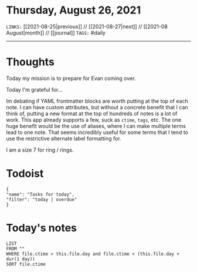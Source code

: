 # Thursday, August 26, 2021
`LINKS:` [[2021-08-25|previous]] // [[2021-08-27|next]] // [[2021-08 August|month]] // [[journal]] 
`TAGS:` #daily

---
# Thoughts
Today my mission is to prepare for Evan coming over.

Today I'm grateful for...

Im debating if YAML frontmatter blocks are worth putting at the top of each note. I can have custom attributes, but without a concrete benefit that I can think of, putting a new format at the top of hundreds of notes is a lot of work. This app already supports a few, suck as `ctime`, `tags`, etc. The one huge benefit would be the use of aliases, where I can make multiple terms lead to one note. That seems incredibly useful for some terms that I tend to use the restrictive alternate label formatting for. 

I am a size 7 for ring / rings. 

# Todoist
```todoist
{
"name": "Tasks for today",
"filter": "today | overdue"
}
```

# Today's notes
```dataview
LIST 
FROM ""
WHERE file.ctime > this.file.day and file.ctime < (this.file.day + dur(1 day))
SORT file.ctime
```
